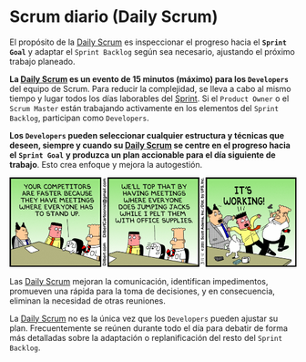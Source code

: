 # Scrum diario (Daily Scrum)
El propósito de la <span style="text-decoration: underline">Daily Scrum</span> es inspeccionar el progreso hacia el **`Sprint Goal`** y adaptar el `Sprint Backlog` según sea necesario, ajustando el próximo trabajo planeado.

**La <span style="text-decoration: underline">Daily Scrum</span> es un evento de 15 minutos (máximo) para los `Developers`** del equipo de Scrum. Para reducir la complejidad, se lleva a cabo al mismo tiempo y lugar todos los días laborables del <span style="text-decoration: underline">Sprint</span>. Si el `Product Owner` o el `Scrum Master` están trabajando activamente en los elementos del `Sprint Backlog`, participan como `Developers`.

**Los `Developers` pueden seleccionar cualquier estructura y técnicas que deseen, siempre y cuando su <span style="text-decoration: underline">Daily Scrum</span> se centre en el progreso hacia el** **`Sprint Goal`** **y produzca un plan accionable para el día siguiente de trabajo**. Esto crea enfoque y mejora la autogestión.

![Daily meme](/imgs/daily-comic.gif)

Las <span style="text-decoration: underline">Daily Scrum</span> mejoran la comunicación, identifican impedimentos, promueven una rápida para la toma de decisiones, y en consecuencia, eliminan la necesidad de otras reuniones.

La <span style="text-decoration: underline">Daily Scrum</span> no es la única vez que los `Developers` pueden ajustar su plan. Frecuentemente se reúnen durante todo el día para debatir de forma más detalladas sobre la adaptación o replanificación del resto del `Sprint Backlog`.
